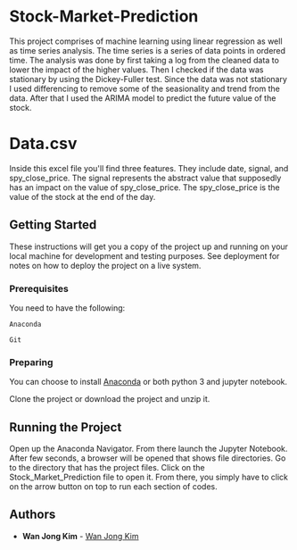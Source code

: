 # Stock-Market-Prediction
This project comprises of machine learning using linear regression as well as time series analysis. The time series is a series of
data points in ordered time. The analysis was done by first taking a log from the cleaned data to lower the impact of the higher values.
Then I checked if the data was stationary by using the Dickey-Fuller test. Since the data was not stationary I used differencing to 
remove some of the seasionality and trend from the data. After that I used the ARIMA model to predict the future value of the stock.

# Data.csv
Inside this excel file you'll find three features. They include date, signal, and spy_close_price. 
The signal represents the abstract value that supposedly has an impact on the value of spy_close_price.
The spy_close_price is the value of the stock at the end of the day.

## Getting Started

These instructions will get you a copy of the project up and running on your local machine for development and testing purposes. See deployment for notes on how to deploy the project on a live system.

### Prerequisites

You need to have the following:

```
Anaconda
```
```
Git
```

### Preparing

You can choose to install [Anaconda](https://www.anaconda.com/download/) or both python 3 and jupyter notebook.

Clone the project or download the project and unzip it. 

## Running the Project

Open up the Anaconda Navigator. From there launch the Jupyter Notebook. After few seconds, a browser will be opened that shows file directories.
Go to the directory that has the project files. Click on the Stock_Market_Prediction file to open it. From there, you simply have to
click on the arrow button on top to run each section of codes.

## Authors

* **Wan Jong Kim** - [Wan Jong Kim](https://github.com/wanjongkim)
